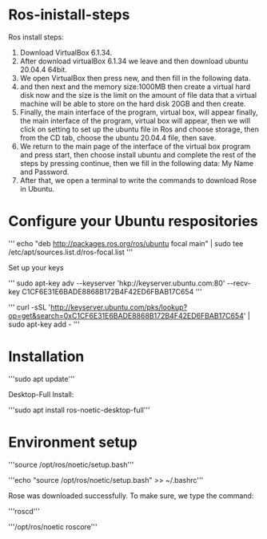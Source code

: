 # Ros-inistall-steps
Ros install steps:
1. Download VirtualBox 6.1.34.
2. After download virtualBox 6.1.34 we leave and then download ubuntu 20.04.4 64bit.
3. We open VirtualBox then press new, and then fill in the following data. 
4. and then next and the memory size:1000MB then create a virtual hard disk now and the size is the limit on the amount of file data that a virtual machine will be able to store on the hard disk 20GB and then create.
5. Finally, the main interface of the program, virtual box, will appear finally, the main interface of the program, virtual box will appear, then we will click on setting to set up the ubuntu file in Ros and choose storage, then from the CD tab, choose the ubuntu 20.04.4 file, then save.
6. We return to the main page of the interface of the virtual box program and press start, then choose install ubuntu and complete the rest of the steps by pressing continue, then we fill in the following data: My Name and Password.
7. After that, we open a terminal to write the commands to download Rose in Ubuntu.

# Configure your Ubuntu respositories

 ''' echo "deb http://packages.ros.org/ros/ubuntu focal main" | sudo tee /etc/apt/sources.list.d/ros-focal.list '''

Set up your keys

 ''' sudo apt-key adv --keyserver 'hkp://keyserver.ubuntu.com:80' --recv-key C1CF6E31E6BADE8868B172B4F42ED6FBAB17C654 '''

 ''' curl -sSL 'http://keyserver.ubuntu.com/pks/lookup?op=get&search=0xC1CF6E31E6BADE8868B172B4F42ED6FBAB17C654' | sudo apt-key add - '''

# Installation

 '''sudo apt update'''

Desktop-Full Install:

 '''sudo apt install ros-noetic-desktop-full'''

# Environment setup

 '''source /opt/ros/noetic/setup.bash'''

 '''echo "source /opt/ros/noetic/setup.bash" >> ~/.bashrc'''

Rose was downloaded successfully. 
To make sure, we type the command:

 '''roscd'''

 '''/opt/ros/noetic roscore'''
